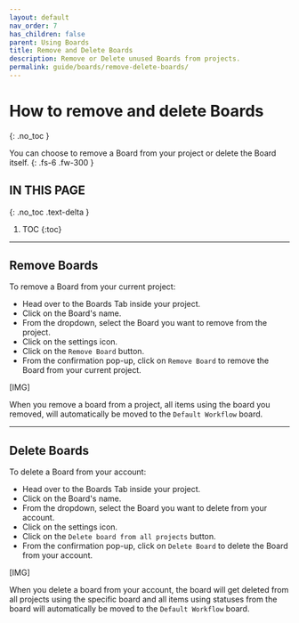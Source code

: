 ```yaml
---
layout: default
nav_order: 7
has_children: false
parent: Using Boards
title: Remove and Delete Boards
description: Remove or Delete unused Boards from projects.
permalink: guide/boards/remove-delete-boards/
---
```

# How to remove and delete Boards
{: .no_toc }

You can choose to remove a Board from your project or delete the Board itself.
{: .fs-6 .fw-300 }

## IN THIS PAGE
{: .no_toc .text-delta }

1. TOC
{:toc}

---

## Remove Boards

To remove a Board from your current project:

- Head over to the Boards Tab inside your project.
- Click on the Board's name.
- From the dropdown, select the Board you want to remove from the project.
- Click on the settings icon.
- Click on the ```Remove Board``` button.
- From the confirmation pop-up, click on ```Remove Board``` to remove the Board from your current project.

[IMG]

When you remove a board from a project, all items using the board you removed, will automatically be moved to the ```Default Workflow``` board.

---

## Delete Boards

To delete a Board from your account:
- Head over to the Boards Tab inside your project.
- Click on the Board's name.
- From the dropdown, select the Board you want to delete from your account.
- Click on the settings icon.
- Click on the ```Delete board from all projects``` button.
- From the confirmation pop-up, click on ```Delete Board``` to delete the Board from your account.

[IMG]

When you delete a board from your account, the board will get deleted from all projects using the specific board and all items using statuses from the board will automatically be moved to the ```Default Workflow``` board. 
